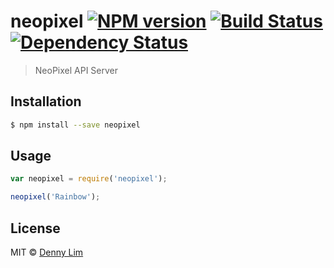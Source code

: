 # neopixel [![NPM version][npm-image]][npm-url] [![Build Status][travis-image]][travis-url] [![Dependency Status][daviddm-image]][daviddm-url]
> NeoPixel API Server

## Installation

```sh
$ npm install --save neopixel
```

## Usage

```js
var neopixel = require('neopixel');

neopixel('Rainbow');
```
## License

MIT © [Denny Lim](http://iamdenny.com)


[npm-image]: https://badge.fury.io/js/neopixel.svg
[npm-url]: https://npmjs.org/package/neopixel
[travis-image]: https://travis-ci.org/homeiot/neopixel.svg?branch=master
[travis-url]: https://travis-ci.org/homeiot/neopixel
[daviddm-image]: https://david-dm.org/homeiot/neopixel.svg?theme=shields.io
[daviddm-url]: https://david-dm.org/homeiot/neopixel
